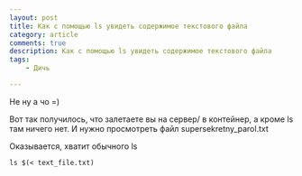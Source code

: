 ```yaml
---
layout: post
title: Как с помощью ls увидеть содержимое текстового файла
category: article
comments: true
description: Как с помощью ls увидеть содержимое текстового файла
tags:
    - Дичь

---
```


Не ну а чо =)

Вот так получилось, что залетаете вы на сервер/ в контейнер, а кроме ls там ничего нет.
И нужно просмотреть файл supersekretny_parol.txt

Оказывается, хватит обычного ls

```
ls $(< text_file.txt)
```
